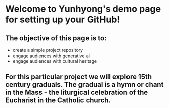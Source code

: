 # Welcome to Yunhyong's demo page for setting up your GitHub!
## The objective of this page is to:
- create a simple project repository
- engage audiences with generative ai
- engage audiences with cultural heritage
## For this particular project we will explore 15th century graduals. The gradual is a hymn or chant in the Mass - the liturgical celebration of the Eucharist in the Catholic church.
